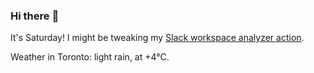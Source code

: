 ### Hi there :wave:

It's Saturday! I might be tweaking my [Slack workspace analyzer action](https://github.com/bewuethr/slack-analyzer).

Weather in Toronto: light rain, at +4°C.
